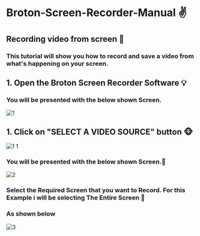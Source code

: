 # Broton-Screen-Recorder-Manual :v:

## Recording video from screen :hibiscus:
### **This tutorial will show you how to record and save a video from what's happening on your screen.**

## 1. Open the Broton Screen Recorder Software :bulb:
### **You will be presented with the below shown Screen.**  

![1](https://user-images.githubusercontent.com/71088270/104145296-68c41400-53ec-11eb-89f1-278c8e83a233.PNG)

## 1. Click on **"SELECT A VIDEO SOURCE"** button :monkey_face:

![1 1](https://user-images.githubusercontent.com/71088270/104146539-205b2500-53f1-11eb-93ce-e999afe1b37d.png)

### **You will be presented with the below shown Screen.**:octopus:  

![2](https://user-images.githubusercontent.com/71088270/104146612-539db400-53f1-11eb-8ee3-e25ccf6b0c6e.PNG)

### **Select the Required Screen that you want to Record. For this Example i will be selecting The Entire Screen** :dragon_face:  
### **As shown below**

![3](https://user-images.githubusercontent.com/71088270/104146765-da529100-53f1-11eb-9d5e-e0b4fa973dbf.PNG)
